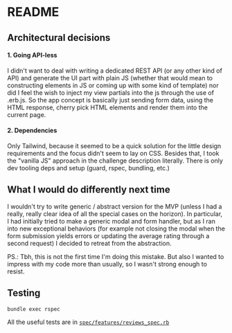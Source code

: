 # README

## Architectural decisions

#### 1. Going API-less

I didn't want to deal with writing a dedicated REST API (or any other kind of API) and generate the UI part with plain JS (whether that would mean to constructing elements in JS or coming up with some kind of template) nor did I feel the wish to inject my view partials into the js through the use of .erb.js. So the app concept is basically just sending form data, using the HTML response, cherry pick HTML elements and render them into the current page.

#### 2. Dependencies

Only Tailwind, because it seemed to be a quick solution for the little design requirements and the focus didn't seem to lay on CSS. Besides that, I took the "vanilla JS" approach in the challenge description literally. There is only dev tooling deps and setup (guard, rspec, bundling, etc.)


## What I would do differently next time

I wouldn't try to write generic / abstract version for the MVP (unless I had a really, really clear idea of all the special cases on the horizon). In particular, I had initially tried to make a generic modal and form handler, but as I ran into new exceptional behaviors (for example not closing the modal when the form submission yields errors or updating the average rating through a second request) I decided to retreat from the abstraction.

PS.: Tbh, this is not the first time I'm doing this mistake. But also I wanted to impress with my code more than usually, so I wasn't strong enough to resist.

## Testing

`bundle exec rspec`

All the useful tests are in [`spec/features/reviews_spec.rb`](spec/features/reviews_spec.rb)